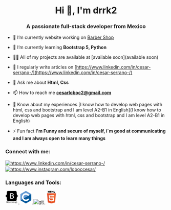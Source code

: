 <h1 align="center">Hi 👋, I'm drrk2</h1>
<h3 align="center">A passionate full-stack developer from Mexico</h3>

- 🔭 I’m currently website working on [Barber Shop](https://barbershopckholo.netlify.app)

- 🌱 I’m currently learning **Bootstrap 5, Python**

- 👨‍💻 All of my projects are available at [available soon](available soon)

- 📝 I regularly write articles on [https://www.linkedin.com/in/cesar-serrano-/](https://www.linkedin.com/in/cesar-serrano-/)

- 💬 Ask me about **Html, Css**

- 📫 How to reach me **cesarloboc2@gmail.com**

- 📄 Know about my experiences [I know how to develop web pages with html, css and bootstrap and I am level A2-B1 in English](I know how to develop web pages with html, css and bootstrap and I am level A2-B1 in English)

- ⚡ Fun fact **I'm Funny and secure of myself, i´m good at communicating and I am always open to learn many things**

<h3 align="left">Connect with me:</h3>
<p align="left">
<a href="https://linkedin.com/in/https://www.linkedin.com/in/cesar-serrano-/" target="blank"><img align="center" src="https://raw.githubusercontent.com/rahuldkjain/github-profile-readme-generator/master/src/images/icons/Social/linked-in-alt.svg" alt="https://www.linkedin.com/in/cesar-serrano-/" height="30" width="40" /></a>
<a href="https://instagram.com/https://www.instagram.com/loboccesar/" target="blank"><img align="center" src="https://raw.githubusercontent.com/rahuldkjain/github-profile-readme-generator/master/src/images/icons/Social/instagram.svg" alt="https://www.instagram.com/loboccesar/" height="30" width="40" /></a>
</p>

<h3 align="left">Languages and Tools:</h3>
<p align="left"> <a href="https://getbootstrap.com" target="_blank" rel="noreferrer"> <img src="https://raw.githubusercontent.com/devicons/devicon/master/icons/bootstrap/bootstrap-plain-wordmark.svg" alt="bootstrap" width="40" height="40"/> </a> <a href="https://www.cprogramming.com/" target="_blank" rel="noreferrer"> <img src="https://raw.githubusercontent.com/devicons/devicon/master/icons/c/c-original.svg" alt="c" width="40" height="40"/> </a> <a href="https://git-scm.com/" target="_blank" rel="noreferrer"> <img src="https://www.vectorlogo.zone/logos/git-scm/git-scm-icon.svg" alt="git" width="40" height="40"/> </a> <a href="https://www.w3.org/html/" target="_blank" rel="noreferrer"> <img src="https://raw.githubusercontent.com/devicons/devicon/master/icons/html5/html5-original-wordmark.svg" alt="html5" width="40" height="40"/> </a> </p>
